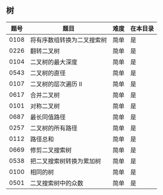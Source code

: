 ## 树
|题号|题目|难度|在本目录|
|----|----|----|----|
|0108|将有序数组转换为二叉搜索树|简单|是|
|0226|翻转二叉树|简单|是|
|0104|二叉树的最大深度|简单|是|
|0543|二叉树的直径|简单|是|
|0107|二叉树的层次遍历 II|简单|是|
|0617|合并二叉树|简单|是|
|0101|对称二叉树|简单|是|
|0687|最长同值路径|简单|是|
|0257|二叉树的所有路径|简单|是|
|0112|路径总和|简单|是|
|0669|修剪二叉搜索树|简单|是|
|0538|把二叉搜索树转换为累加树|简单|是|
|0100|相同的树|简单|是|
|0501|二叉搜索树中的众数|简单|是|